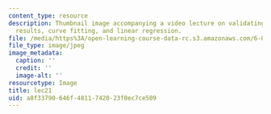 ```yaml
---
content_type: resource
description: Thumbnail image accompanying a video lecture on validating simulation
  results, curve fitting, and linear regression.
file: /media/https%3A/open-learning-course-data-rc.s3.amazonaws.com/6-00-introduction-to-computer-science-and-programming-fall-2008/a8f33790646f4811742023f0ec7ce509_lec21.jpg
file_type: image/jpeg
image_metadata:
  caption: ''
  credit: ''
  image-alt: ''
resourcetype: Image
title: lec21
uid: a8f33790-646f-4811-7420-23f0ec7ce509
---
```

